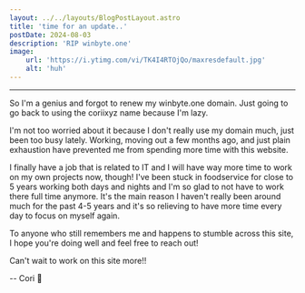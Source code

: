 ```yaml
---
layout: ../../layouts/BlogPostLayout.astro
title: 'time for an update..'
postDate: 2024-08-03
description: 'RIP winbyte.one'
image:
    url: 'https://i.ytimg.com/vi/TK4I4RTOjQo/maxresdefault.jpg' 
    alt: 'huh'
---
```

____________________________________________________________________________________________
So I'm a genius and forgot to renew my winbyte.one domain. Just going to go back to using the coriixyz name because I'm lazy.

I'm not too worried about it because I don't really use my domain much, just been too busy lately. Working, moving out a few months ago, and just plain exhaustion have prevented me from spending more time with this website.

I finally have a job that is related to IT and I will have way more time to work on my own projects now, though! I've been stuck in foodservice for close to 5 years working both days and nights and I'm so glad to not have to work there full time anymore. It's the main reason I haven't really been around much for the past 4-5 years and it's so relieving to have more time every day to focus on myself again.

To anyone who still remembers me and happens to stumble across this site, I hope you're doing well and feel free to reach out! 

Can't wait to work on this site more!!

-- Cori 💜